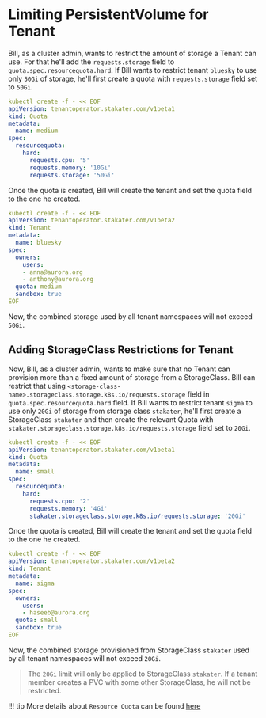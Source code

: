 # Limiting PersistentVolume for Tenant

Bill, as a cluster admin, wants to restrict the amount of storage a Tenant can use. For that he'll add the `requests.storage` field to `quota.spec.resourcequota.hard`. If Bill wants to restrict tenant `bluesky` to use only `50Gi` of storage, he'll first create a quota with `requests.storage` field set to `50Gi`.

```yaml
kubectl create -f - << EOF
apiVersion: tenantoperator.stakater.com/v1beta1
kind: Quota
metadata:
  name: medium
spec:
  resourcequota:
    hard:
      requests.cpu: '5'
      requests.memory: '10Gi'
      requests.storage: '50Gi'
```

Once the quota is created, Bill will create the tenant and set the quota field to the one he created.

```yaml
kubectl create -f - << EOF
apiVersion: tenantoperator.stakater.com/v1beta2
kind: Tenant
metadata:
  name: bluesky
spec:
  owners:
    users:
    - anna@aurora.org
    - anthony@aurora.org
  quota: medium
  sandbox: true
EOF
```

Now, the combined storage used by all tenant namespaces will not exceed `50Gi`.

## Adding StorageClass Restrictions for Tenant

Now, Bill, as a cluster admin, wants to make sure that no Tenant can provision more than a fixed amount of storage from a StorageClass. Bill can restrict that using `<storage-class-name>.storageclass.storage.k8s.io/requests.storage` field in `quota.spec.resourcequota.hard` field. If Bill wants to restrict tenant `sigma` to use only `20Gi` of storage from storage class `stakater`, he'll first create a StorageClass `stakater` and then create the relevant Quota with `stakater.storageclass.storage.k8s.io/requests.storage` field set to `20Gi`.

```yaml
kubectl create -f - << EOF
apiVersion: tenantoperator.stakater.com/v1beta1
kind: Quota
metadata:
  name: small
spec:
  resourcequota:
    hard:
      requests.cpu: '2'
      requests.memory: '4Gi'
      stakater.storageclass.storage.k8s.io/requests.storage: '20Gi'
```

Once the quota is created, Bill will create the tenant and set the quota field to the one he created.

```yaml
kubectl create -f - << EOF
apiVersion: tenantoperator.stakater.com/v1beta2
kind: Tenant
metadata:
  name: sigma
spec:
  owners:
    users:
    - haseeb@aurora.org
  quota: small
  sandbox: true
EOF
```

Now, the combined storage provisioned from StorageClass `stakater` used by all tenant namespaces will not exceed `20Gi`.

> The `20Gi` limit will only be applied to StorageClass `stakater`. If a tenant member creates a PVC with some other StorageClass, he will not be restricted.

!!! tip
More details about `Resource Quota` can be found [here](https://kubernetes.io/docs/concepts/policy/resource-quotas/)
